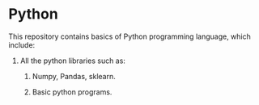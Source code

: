 # Python
This repository contains basics of Python programming language, which include:
1. All the python libraries such as:
    1. Numpy, Pandas, sklearn.

    2. Basic python programs.
 
